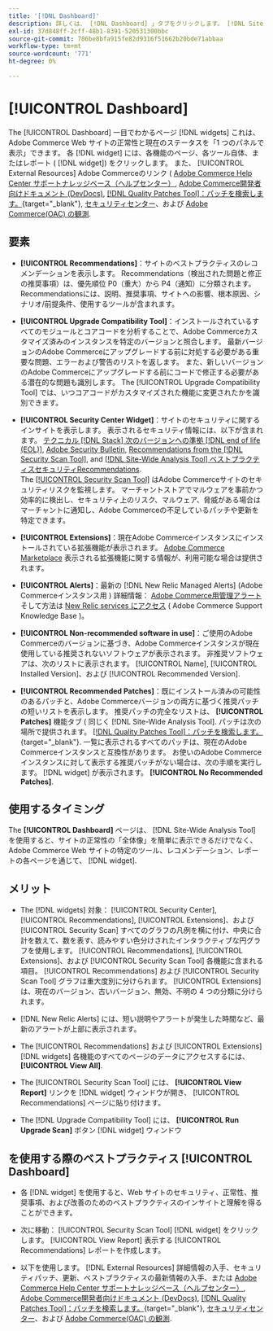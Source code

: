 ```yaml
---
title: '[!DNL Dashboard]'
description: 詳しくは、 [!DNL Dashboard] 」タブをクリックします。 [!DNL Site-Wide Analysis Tool]、要素、使用するタイミング、メリットおよびベストプラクティス
exl-id: 37d848ff-2cff-48b1-8391-520531300bbc
source-git-commit: 786be8bfa915fe82d9316f51662b20bde71abbaa
workflow-type: tm+mt
source-wordcount: '771'
ht-degree: 0%

---
```


# [!UICONTROL Dashboard]

The [!UICONTROL Dashboard] 一目でわかるページ [!DNL widgets] これは、Adobe Commerce Web サイトの正常性と現在のステータスを「1 つのパネルで表示」できます。 各 [!DNL widget] には、各機能のページ、各ツール自体、またはレポート ( [!DNL widget]) をクリックします。
また、 [!UICONTROL External Resources] Adobe Commerceのリンク ( [Adobe Commerce Help Center サポートナレッジベース（ヘルプセンター）](https://experienceleague.adobe.com/docs/commerce-knowledge-base/kb/overview.html), [Adobe Commerce開発者向けドキュメント (DevDocs)](https://developer.adobe.com/commerce/docs/), [[!DNL Quality Patches Tool]：パッチを検索します。](https://experienceleague.adobe.com/tools/commerce-quality-patches/index.html){target="_blank"}, [セキュリティセンター](https://helpx.adobe.com/security.html)、および [Adobe Commerce(OAC) の観測](https://experienceleague.adobe.com/docs/commerce-operations/tools/observation-for-adobe-commerce/intro.html).

## 要素

* **[!UICONTROL Recommendations]**：サイトのベストプラクティスのレコメンデーションを表示します。 Recommendations（検出された問題と修正の推奨事項）は、優先順位 P0（重大）から P4（通知）に分類されます。
Recommendationsには、説明、推奨事項、サイトへの影響、根本原因、シナリオ/前提条件、使用するツールが含まれます。

* **[!UICONTROL Upgrade Compatibility Tool]**：インストールされているすべてのモジュールとコアコードを分析することで、Adobe Commerceカスタマイズ済みのインスタンスを特定のバージョンと照合します。 最新バージョンのAdobe Commerceにアップグレードする前に対処する必要がある重要な問題、エラーおよび警告のリストを返します。 また、新しいバージョンのAdobe Commerceにアップグレードする前にコードで修正する必要がある潜在的な問題も識別します。
The [!UICONTROL Upgrade Compatibility Tool] では、いつコアコードがカスタマイズされた機能に変更されたかを識別できます。

* **[!UICONTROL Security Center Widget]**：サイトのセキュリティに関するインサイトを表示します。
表示されるセキュリティ情報には、以下が含まれます。 [テクニカル [!DNL Stack] 次のバージョンへの準拠 [!DNL end of life (EOL)]](https://experienceleague.adobe.com/docs/commerce-operations/installation-guide/system-requirements.html), [Adobe Security Bulletin](https://helpx.adobe.com/security/security-bulletin.html), [Recommendations from the [!DNL Security Scan Tool]](https://experienceleague.adobe.com/docs/commerce-admin/systems/security/security-scan.html), and [[!DNL Site-Wide Analysis Tool] ベストプラクティスセキュリティRecommendations](https://experienceleague.adobe.com/docs/commerce-operations/tools/site-wide-analysis-tool/recommendations.html).<br>
The [[!UICONTROL Security Scan Tool]](https://experienceleague.adobe.com/docs/commerce-admin/systems/security/security-scan.html) はAdobe Commerceサイトのセキュリティリスクを監視します。 マーチャントストアでマルウェアを事前かつ効率的に検出し、セキュリティ上のリスク、マルウェア、脅威がある場合はマーチャントに通知し、Adobe Commerceの不足しているパッチや更新を特定できます。

* **[!UICONTROL Extensions]**：現在Adobe Commerceインスタンスにインストールされている拡張機能が表示されます。 [Adobe Commerce Marketplace](https://marketplace.magento.com/extensions.html) 表示される拡張機能に関する情報が、利用可能な場合は提供されます。

* **[!UICONTROL Alerts]**：最新の [!DNL New Relic Managed Alerts] (Adobe Commerceインスタンス用 ) 詳細情報： [Adobe Commerce用管理アラート](https://experienceleague.adobe.com/docs/commerce-knowledge-base/kb/support-tools/managed-alerts/managed-alerts-for-magento-commerce.html) そして方法は [New Relic services にアクセス](https://experienceleague.adobe.com/docs/commerce-knowledge-base/kb/faq/access-new-relic-services.html) ( Adobe Commerce Support Knowledge Base )。

* **[!UICONTROL Non-recommended software in use]**：ご使用のAdobe Commerceのバージョンに基づき、Adobe Commerceインスタンスが現在使用している推奨されないソフトウェアが表示されます。 非推奨ソフトウェアは、次のリストに表示されます。 [!UICONTROL Name], [!UICONTROL Installed Version]、および [!UICONTROL Recommended Version].

* **[!UICONTROL Recommended Patches]**：既にインストール済みの可能性のあるパッチと、Adobe Commerceバージョンの両方に基づく推奨パッチの短いリストを表示します。 推奨パッチの完全なリストは、 **[!UICONTROL Patches]** 機能タブ ( 同じく [!DNL Site-Wide Analysis Tool]. パッチは次の場所で提供されます。 [[!DNL Quality Patches Tool]：パッチを検索します。](https://experienceleague.adobe.com/tools/commerce-quality-patches/index.html){target="_blank"}. 一覧に表示されるすべてのパッチは、現在のAdobe Commerceインスタンスと互換性があります。
お使いのAdobe Commerceインスタンスに対して表示する推奨パッチがない場合は、次の手順を実行します。 [!DNL widget] が表示されます。 **[!UICONTROL No Recommended Patches]**.

## 使用するタイミング

The **[!UICONTROL Dashboard]** ページは、 [!DNL Site-Wide Analysis Tool] を使用すると、サイトの正常性の「全体像」を簡単に表示できるだけでなく、Adobe Commerce Web サイトの特定のツール、レコメンデーション、レポートの各ページを通じて、 [!DNL widget].

## メリット

* The [!DNL widgets] 対象： [!UICONTROL Security Center], [!UICONTROL Recommendations], [!UICONTROL Extensions]、および [!UICONTROL Security Scan] すべてのグラフの凡例を横に付け、中央に合計を数えて、数を表す、読みやすい色分けされたインタラクティブな円グラフを使用します。 [!UICONTROL Recommendations], [!UICONTROL Extensions]、および [!UICONTROL Security Scan Tool] 各機能に含まれる項目。 [!UICONTROL Recommendations] および [!UICONTROL Security Scan Tool] グラフは重大度別に分けられます。 [!UICONTROL Extensions] は、現在のバージョン、古いバージョン、無効、不明の 4 つの分類に分けられます。

* [!DNL New Relic Alerts] には、短い説明やアラートが発生した時間など、最新のアラートが上部に表示されます。

* The [!UICONTROL Recommendations] および [!UICONTROL Extensions] [!DNL widgets] 各機能のすべてのページのデータにアクセスするには、 **[!UICONTROL View All]**.

* The [!UICONTROL Security Scan Tool] には、 **[!UICONTROL View Report]** リンクを [!DNL widget] ウィンドウが開き、 [!UICONTROL Recommendations] ページに貼り付けます。

* The [!DNL Upgrade Compatibility Tool] には、 **[!UICONTROL Run Upgrade Scan]** ボタン [!DNL widget] ウィンドウ

## を使用する際のベストプラクティス [!UICONTROL Dashboard]

* 各 [!DNL widget] を使用すると、Web サイトのセキュリティ、正常性、推奨事項、および改善のためのベストプラクティスのインサイトと理解を得ることができます。

* 次に移動： [!UICONTROL Security Scan Tool] [!DNL widget] をクリックします。 [!UICONTROL View Report] 表示する [!UICONTROL Recommendations] レポートを作成します。

* 以下を使用します。 [!DNL External Resources] 詳細情報の入手、セキュリティパッチ、更新、ベストプラクティスの最新情報の入手、または [Adobe Commerce Help Center サポートナレッジベース（ヘルプセンター）](https://experienceleague.adobe.com/docs/commerce-knowledge-base/kb/overview.html), [Adobe Commerce開発者向けドキュメント (DevDocs)](https://developer.adobe.com/commerce/docs/), [[!DNL Quality Patches Tool]：パッチを検索します。](https://experienceleague.adobe.com/tools/commerce-quality-patches/index.html){target="_blank"}, [セキュリティセンター](https://helpx.adobe.com/security.html)、および [Adobe Commerce(OAC) の観測](https://experienceleague.adobe.com/docs/commerce-operations/tools/observation-for-adobe-commerce/intro.html).
